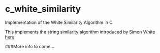 c_white_similarity
==================

Implementation of the White Similarity Algorithm in C

This implements the string similarity algorithm introduced by Simon White [here](http://www.catalysoft.com/articles/StrikeAMatch.html).

###More info to come...
